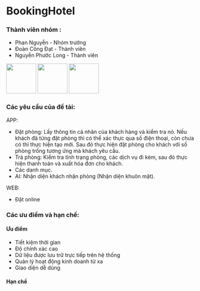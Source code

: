 # BookingHotel

<h3>Thành viên nhóm :</h3>
<ul>
  <li>Phan Nguyễn - Nhóm trưởng</li>
  <li>Đoàn Công Đạt - Thành viên</li>
  <li>Nguyễn Phước Long - Thành viên</li>
</ul>
<div>
  <img src="https://avatars.githubusercontent.com/u/139961623?v=4" width="80" height="80">
  <img src="https://avatars.githubusercontent.com/u/93666764?v=4" width="80" height="80">
  <img src="https://avatars.githubusercontent.com/u/135974288?v=4" width="80" height="80">
</div>
<h3>Các yêu cầu của đề tài:</h3>
  APP:<br>
  <ul>
    <li>Đặt phòng: Lấy thông tin cá nhân của khách hàng và kiểm tra nó. Nếu khách đã từng đặt phòng thì có thể xác thực qua số điện thoại, còn chưa có thì thực hiện tạo mới. Sau đó thực     hiện đặt phòng cho khách với số phòng trống tương ứng mà khách yêu cầu.</li>
    <li>Trả phòng: Kiểm tra tình trạng phòng, các dịch vụ đi kèm, sau đó thực hiện thanh toán và xuất hóa đơn cho khách.</li>
    <li>Các danh mục.</li>
    <li>AI: Nhận diện khách nhận phòng (Nhận diện khuôn mặt).</li>
  </ul>
  WEB:<br>
  <ul>
    <li>Đặt online</li>
  </ul>
<h3>Các ưu điểm và hạn chế:</h3>
<h4>Ưu điểm</h4>
<ul>
  <li>Tiết kiệm thời gian</li>
  <li>Độ chính xác cao</li>
  <li>Dữ liệu được lưu trữ trực tiếp trên hệ thống</li>
  <li>Quản lý hoạt động kinh doanh từ xa</li>
  <li>Giao diện dễ dùng</li>
</ul>
<h4>Hạn chế</h4>
